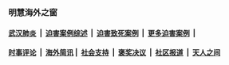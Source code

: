 
### 明慧海外之窗

####  [武汉肺炎](indexes/365.md?t=03211900) &nbsp;|&nbsp;  [迫害案例综述](indexes/328.md?t=03211900) &nbsp;|&nbsp; [迫害致死案例](indexes/277.md?t=03211900)  &nbsp;|&nbsp; [更多迫害案例](indexes/81.md?t=03211900)  &nbsp;|&nbsp; 
####  [时事评论](indexes/19.md?t=03211900) &nbsp;|&nbsp; [海外简讯](indexes/245.md?t=03211900)&nbsp;|&nbsp;  [社会支持](indexes/140.md?t=03211900) &nbsp;|&nbsp; [褒奖决议](indexes/282.md?t=03211900) &nbsp;|&nbsp; [社区报道](indexes/91.md?t=03211900)  &nbsp;|&nbsp; [天人之间](indexes/78.md?t=03211900) 

